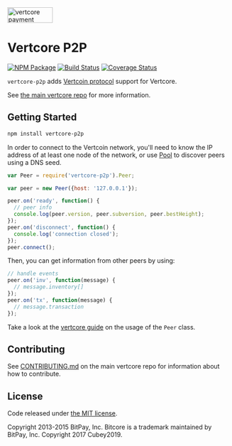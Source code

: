 <img src="http://vertcore.io/css/images/vertcore-p2p.svg" alt="vertcore payment protocol" height="35" width="102">

Vertcore P2P
=======

[![NPM Package](https://img.shields.io/npm/v/vertcore-p2p.svg?style=flat-square)](https://www.npmjs.org/package/vertcore-p2p)
[![Build Status](https://img.shields.io/travis/Cubey2019/vertcore-p2p.svg?branch=master&style=flat-square)](https://travis-ci.org/Cubey2019/vertcore-p2p)
[![Coverage Status](https://img.shields.io/coveralls/Cubey2019/vertcore-p2p.svg?style=flat-square)](https://coveralls.io/r/Cubey2019/vertcore-p2p?branch=master)

`vertcore-p2p` adds [Vertcoin protocol](https://en.bitcoin.it/wiki/Protocol_documentation) support for Vertcore.

See [the main vertcore repo](https://github.com/Cubey2019/vertcore) for more information.

## Getting Started

```sh
npm install vertcore-p2p
```
In order to connect to the Vertcoin network, you'll need to know the IP address of at least one node of the network, or use [Pool](/docs/pool.md) to discover peers using a DNS seed.

```javascript
var Peer = require('vertcore-p2p').Peer;

var peer = new Peer({host: '127.0.0.1'});

peer.on('ready', function() {
  // peer info
  console.log(peer.version, peer.subversion, peer.bestHeight);
});
peer.on('disconnect', function() {
  console.log('connection closed');
});
peer.connect();
```

Then, you can get information from other peers by using:

```javascript
// handle events
peer.on('inv', function(message) {
  // message.inventory[]
});
peer.on('tx', function(message) {
  // message.transaction
});
```

Take a look at the [vertcore guide](http://vertcore.io/guide/peer.html) on the usage of the `Peer` class.

## Contributing

See [CONTRIBUTING.md](https://github.com/Cubey2019/vertcore/blob/master/CONTRIBUTING.md) on the main vertcore repo for information about how to contribute.

## License

Code released under [the MIT license](https://github.com/Cubey2019/vertcore/blob/master/LICENSE).

Copyright 2013-2015 BitPay, Inc. Bitcore is a trademark maintained by BitPay, Inc.
Copyright 2017 Cubey2019.
